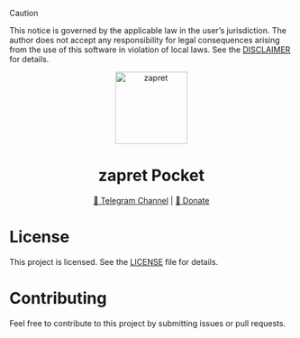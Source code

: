> [!CAUTION]
> This notice is governed by the applicable law in the user’s jurisdiction. The author does not accept any responsibility for legal consequences arising from the use of this software in violation of local laws. See the [DISCLAIMER](https://github.com/sevcator/zapret-pocket/blob/main/DISCLAIMER) for details.

<p align="center">
  <img src="https://github.com/sevcator/zapret-pocket/blob/main/icon.png?raw=true"
       alt="zapret" 
       width="128" 
       height="128">
</p>

<h1 align="center">zapret Pocket</h1>

<div align="center">
  <a href="https://t.me/sevcator/921">📢 Telegram Channel</a> | 
  <a href="https://t.me/sevcator/909">💸 Donate</a>
</div>

# License
This project is licensed. See the [LICENSE](https://github.com/sevcator/zapret-pocket/blob/main/LICENSE) file for details.

# Contributing
Feel free to contribute to this project by submitting issues or pull requests.
